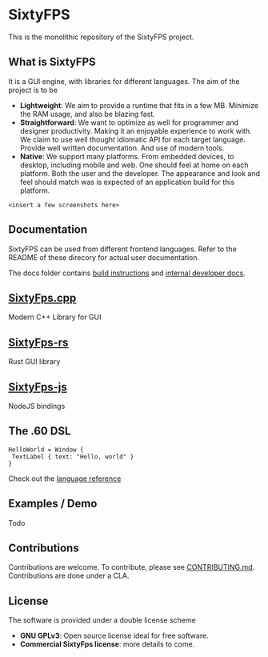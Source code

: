 # SixtyFPS

This is the monolithic repository of the SixtyFPS project.

## What is SixtyFPS

It is a GUI engine, with libraries for different languages.
The aim of the project is to be

 - **Lightweight**: We aim to provide a runtime that fits in a few MB. Minimize the RAM usage, and also be blazing fast.
 - **Straightforward**: We want to optimize as well for programmer and designer productivity.
    Making it an enjoyable experience to work with. We claim to use well thought idiomatic API for each target language.
    Provide well written documentation. And use of modern tools.
 - **Native**: We support many platforms. From embedded devices, to desktop, including mobile and web. One should feel at 
    home on each platform. Both the user and the developer. The appearance and look and feel should match was is expected of 
    an application build for this platform.
    
 `<insert a few screenshots here>`

## Documentation

SixtyFPS can be used from different frontend languages. Refer to the README of these direcory for
actual user documentation.

The docs folder contains [build instructions](docs/building.md) and [internal developer docs](docs/development.md).
 
## [SixtyFps.cpp](api/sixtyfps-cpp)
 
Modern C++ Library for GUI

## [SixtyFps-rs](api/sixtyfps-rs)
 
Rust GUI library

## [SixtyFps-js](api/sixtyfps-js)

NodeJS bindings
 
## The .60 DSL

```60
HelloWorld = Window {
 TextLabel { text: "Hello, world" }
}
```

Check out the [language reference](docs/langref.md)

## Examples / Demo

Todo

## Contributions

Contributions are welcome.
To contribute, please see [CONTRIBUTING.md](CONTRIBUTING.md).
Contributions are done under a CLA.

## License

The software is provided under a double license scheme

 - **GNU GPLv3**: Open source license ideal for free software.
 - **Commercial SixtyFps license**: more details to come.
